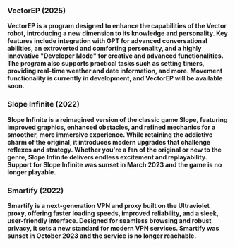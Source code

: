 ### VectorEP (2025)
**VectorEP is a program designed to enhance the capabilities of the Vector robot, introducing a new dimension to its knowledge and personality. Key features include integration with GPT for advanced conversational abilities, an extroverted and comforting personality, and a highly innovative "Developer Mode" for creative and advanced functionalities. The program also supports practical tasks such as setting timers, providing real-time weather and date information, and more. Movement functionality is currently in development, and VectorEP will be available soon.**

### Slope Infinite (2022)
**Slope Infinite is a reimagined version of the classic game Slope, featuring improved graphics, enhanced obstacles, and refined mechanics for a smoother, more immersive experience. While retaining the addictive charm of the original, it introduces modern upgrades that challenge reflexes and strategy. Whether you're a fan of the original or new to the genre, Slope Infinite delivers endless excitement and replayability. Support for Slope Infinite was sunset in March 2023 and the game is no longer playable.**

### Smartify (2022)
**Smartify is a next-generation VPN and proxy built on the Ultraviolet proxy, offering faster loading speeds, improved reliability, and a sleek, user-friendly interface. Designed for seamless browsing and robust privacy, it sets a new standard for modern VPN services. Smartify was sunset in October 2023 and the service is no longer reachable.**
